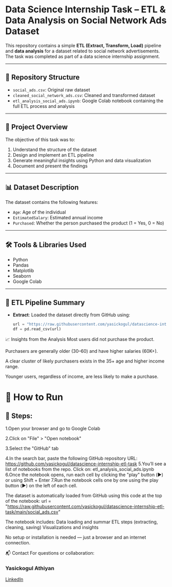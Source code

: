# Data Science Internship Task – ETL & Data Analysis on Social Network Ads Dataset

This repository contains a simple **ETL (Extract, Transform, Load)** pipeline and **data analysis** for a dataset related to social network advertisements. The task was completed as part of a data science internship assignment.

---

## 📁 Repository Structure

- `social_ads.csv`: Original raw dataset
- `cleaned_social_network_ads.csv`: Cleaned and transformed dataset
- `etl_analysis_social_ads.ipynb`: Google Colab notebook containing the full ETL process and analysis

---

## 📌 Project Overview

The objective of this task was to:

1. Understand the structure of the dataset
2. Design and implement an ETL pipeline
3. Generate meaningful insights using Python and data visualization
4. Document and present the findings

---

## 📊 Dataset Description

The dataset contains the following features:

- `Age`: Age of the individual
- `EstimatedSalary`: Estimated annual income
- `Purchased`: Whether the person purchased the product (1 = Yes, 0 = No)

---

## 🛠️ Tools & Libraries Used

- Python
- Pandas
- Matplotlib
- Seaborn
- Google Colab

---

## 🔄 ETL Pipeline Summary

- **Extract**: Loaded the dataset directly from GitHub using:
  ```python
  url = "https://raw.githubusercontent.com/yasickogul/datascience-internship-etl-task/main/social_ads.csv"
  df = pd.read_csv(url)

📈 Insights from the Analysis
Most users did not purchase the product.

Purchasers are generally older (30–60) and have higher salaries (60K+).

A clear cluster of likely purchasers exists in the 35+ age and higher income range.

Younger users, regardless of income, are less likely to make a purchase.

# 🚀 How to Run
## 🧾 Steps:
1.Open your browser and go to Google Colab

2.Click on "File" > "Open notebook"

3.Select the "GitHub" tab

4.In the search bar, paste the following GitHub repository URL: https://github.com/yasickogul/datascience-internship-etl-task
5.You’ll see a list of notebooks from the repo. Click on: etl_analysis_social_ads.ipynb
6.Once the notebook opens, run each cell by clicking the "play" button (▶️) or using Shift + Enter
7.Run the notebook cells one by one using the play button (▶️) on the left of each cell.

The dataset is automatically loaded from GitHub using this code at the top of the notebook:
url = "https://raw.githubusercontent.com/yasickogul/datascience-internship-etl-task/main/social_ads.csv"


The notebook includes:
Data loading and summar
ETL steps (extracting, cleaning, saving)
Visualizations and insights

No setup or installation is needed — just a browser and an internet connection.


📬 Contact
For questions or collaboration:
### Yasickogul Athiyan
[LinkedIn](http://www.linkedin.com/in/yasickogul-athiyan-617a2024a)


